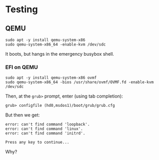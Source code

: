 # Testing

## QEMU

```
sudo apt -y install qemu-system-x86
sudo qemu-system-x86_64 -enable-kvm /dev/sdc
```

It boots, but hangs in the emergency busybox shell.

### EFI on QEMU

```
sudo apt -y install qemu-system-x86 ovmf
sudo qemu-system-x86_64 -bios /usr/share/ovmf/OVMF.fd -enable-kvm /dev/sdc
```

Then, at the `grub>` prompt, enter (using tab completion):

```
grub> configfile (hd0,msdos1)/boot/grub/grub.cfg
```

But then we get:

```
error: can't find command 'loopback'.
error: can't find command 'linux'.
error: can't find command 'initrd'.

Press any key to continue...
```

Why?
